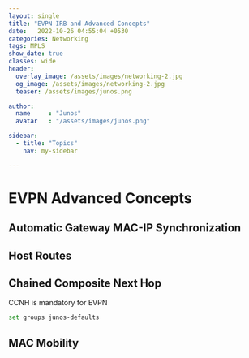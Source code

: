 ```yaml
---
layout: single
title: "EVPN IRB and Advanced Concepts"
date:   2022-10-26 04:55:04 +0530
categories: Networking
tags: MPLS
show_date: true
classes: wide
header:
  overlay_image: /assets/images/networking-2.jpg
  og_image: /assets/images/networking-2.jpg
  teaser: /assets/images/junos.png

author:
  name     : "Junos"
  avatar   : "/assets/images/junos.png"

sidebar:
  - title: "Topics"
    nav: my-sidebar

---
```


# EVPN Advanced Concepts

## Automatic Gateway MAC-IP Synchronization

## Host Routes



## Chained Composite Next Hop

CCNH is mandatory for EVPN

```sh
set groups junos-defaults 
```



## MAC Mobility

